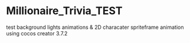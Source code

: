 # Millionaire_Trivia_TEST
test background lights animations &amp; 2D characater spriteframe animation using cocos creator 3.7.2
